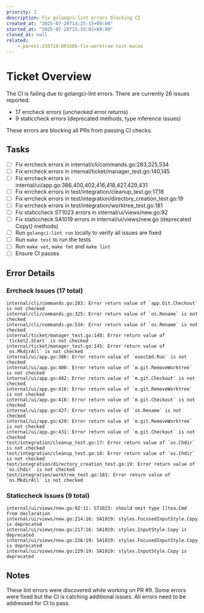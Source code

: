```yaml
---
priority: 2
description: Fix golangci-lint errors blocking CI
created_at: "2025-07-28T14:25:15+09:00"
started_at: "2025-07-28T15:33:01+09:00"
closed_at: null
related:
    - parent:250728-001606-fix-worktree-test-macos
---
```


# Ticket Overview

The CI is failing due to golangci-lint errors. There are currently 26 issues reported:
- 17 errcheck errors (unchecked error returns)
- 9 staticcheck errors (deprecated methods, type inference issues)

These errors are blocking all PRs from passing CI checks.

## Tasks
- [ ] Fix errcheck errors in internal/cli/commands.go:283,325,534
- [ ] Fix errcheck errors in internal/ticket/manager_test.go:140,145
- [ ] Fix errcheck errors in internal/ui/app.go:386,400,402,416,418,427,429,431
- [ ] Fix errcheck errors in test/integration/cleanup_test.go:17,18
- [ ] Fix errcheck errors in test/integration/directory_creation_test.go:19
- [ ] Fix errcheck errors in test/integration/worktree_test.go:181
- [ ] Fix staticcheck ST1023 errors in internal/ui/views/new.go:92
- [ ] Fix staticcheck SA1019 errors in internal/ui/views/new.go (deprecated Copy() methods)
- [ ] Run `golangci-lint run` locally to verify all issues are fixed
- [ ] Run `make test` to run the tests
- [ ] Run `make vet`, `make fmt` and `make lint`
- [ ] Ensure CI passes

## Error Details

### Errcheck Issues (17 total)
```
internal/cli/commands.go:283: Error return value of `app.Git.Checkout` is not checked
internal/cli/commands.go:325: Error return value of `os.Rename` is not checked
internal/cli/commands.go:534: Error return value of `os.Rename` is not checked
internal/ticket/manager_test.go:140: Error return value of `ticket2.Start` is not checked
internal/ticket/manager_test.go:145: Error return value of `os.MkdirAll` is not checked
internal/ui/app.go:386: Error return value of `execCmd.Run` is not checked
internal/ui/app.go:400: Error return value of `m.git.RemoveWorktree` is not checked
internal/ui/app.go:402: Error return value of `m.git.Checkout` is not checked
internal/ui/app.go:416: Error return value of `m.git.RemoveWorktree` is not checked
internal/ui/app.go:418: Error return value of `m.git.Checkout` is not checked
internal/ui/app.go:427: Error return value of `os.Rename` is not checked
internal/ui/app.go:429: Error return value of `m.git.RemoveWorktree` is not checked
internal/ui/app.go:431: Error return value of `m.git.Checkout` is not checked
test/integration/cleanup_test.go:17: Error return value of `os.Chdir` is not checked
test/integration/cleanup_test.go:18: Error return value of `os.Chdir` is not checked
test/integration/directory_creation_test.go:19: Error return value of `os.Chdir` is not checked
test/integration/worktree_test.go:181: Error return value of `os.MkdirAll` is not checked
```

### Staticcheck Issues (9 total)
```
internal/ui/views/new.go:92:11: ST1023: should omit type []tea.Cmd from declaration
internal/ui/views/new.go:214:16: SA1019: styles.FocusedInputStyle.Copy is deprecated
internal/ui/views/new.go:217:16: SA1019: styles.InputStyle.Copy is deprecated
internal/ui/views/new.go:226:19: SA1019: styles.FocusedInputStyle.Copy is deprecated
internal/ui/views/new.go:229:19: SA1019: styles.InputStyle.Copy is deprecated
```

## Notes

These lint errors were discovered while working on PR #9. Some errors were fixed but the CI is catching additional issues. All errors need to be addressed for CI to pass.
